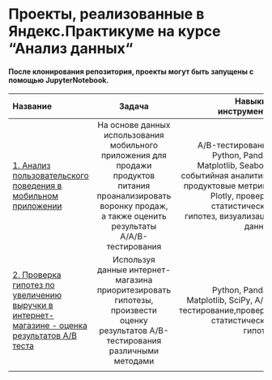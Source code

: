 # Проекты, реализованные в Яндекс.Практикуме на курсе “Анализ данных“	

#### После клонирования репозитория, проекты могут быть запущены с помощью JupyterNotebook.

| Название        | Задача           | Навыки и инструменты  |
| :-------------- |:----------------:| -----------:|
|[1. Анализ пользовательского поведения в мобильном приложении](https://github.com/PetrovaDa/praktikum_projects/tree/master/aab_test)|На основе данных использования мобильного приложения для продажи продуктов питания проанализировать воронку продаж, а также оценить результаты A/A/B-тестирования |A/B-тестирование, Python, Pandas, Matplotlib, Seaborn, событийная аналитика, продуктовые метрики, Plotly, проверка статистических гипотез, визуализация данных|
|[2. Проверка гипотез по увеличению выручки в интернет-магазине - оценка результатов A/B теста](https://github.com/PetrovaDa/praktikum_projects/tree/master/ab_test)| Используя данные интернет-магазина приоритезировать гипотезы, произвести оценку результатов A/B-тестирования различными методами | Python, Pandas, Matplotlib, SciPy, A/B-тестирование,проверка статистических гипотез|
||||